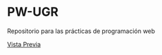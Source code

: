 # PW-UGR
Repositorio para las prácticas de programación web

[Vista Previa](https://rnogales94.github.io/PW-UGR/index.html)
